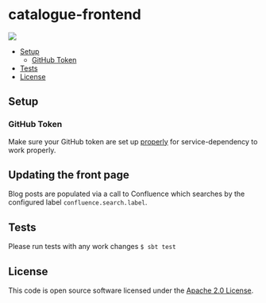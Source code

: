 # catalogue-frontend

![](https://img.shields.io/github/v/release/hmrc/catalogue-frontend)

* [Setup](#setup)
  * [GitHub Token](#github-token)
* [Tests](#tests)
* [License](#license)

## Setup

### GitHub Token

Make sure your GitHub token are set up [properly](https://github.com/hmrc/service-configs#setting-up-github-tokens-locally-required-for-viewing-bobby-rules)
for service-dependency to work properly.



## Updating the front page

Blog posts are populated via a call to Confluence which searches by the configured label `confluence.search.label`.

## Tests

Please run tests with any work changes
`$ sbt test`

## License

This code is open source software licensed under the [Apache 2.0 License]("http://www.apache.org/licenses/LICENSE-2.0.html").
